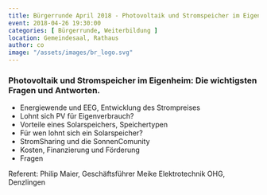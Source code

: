 ```yaml
---
title: Bürgerrunde April 2018 - Photovoltaik und Stromspeicher im Eigenheim
event: 2018-04-26 19:30:00
categories: [ Bürgerrunde, Weiterbildung ]
location: Gemeindesaal, Rathaus
author: co
image: "/assets/images/br_logo.svg"
---
```


### Photovoltaik und Stromspeicher im Eigenheim: Die wichtigsten Fragen und Antworten.

* Energiewende und EEG, Entwicklung des Strompreises
* Lohnt sich PV für Eigenverbrauch?
* Vorteile eines Solarspeichers, Speichertypen
* Für wen lohnt sich ein Solarspeicher?
* StromSharing und die SonnenComunity
* Kosten, Finanzierung und Förderung
* Fragen

Referent: Philip Maier, Geschäftsführer Meike Elektrotechnik OHG, Denzlingen
